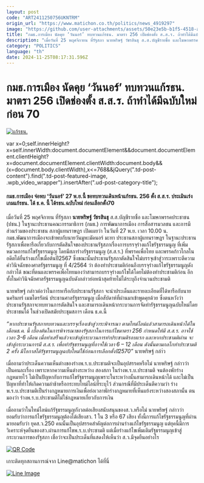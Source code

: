 ```yaml
---
layout: post
code: "ART2411250756UKNTRM"
origin_url: "https://www.matichon.co.th/politics/news_4919297"
image: "https://github.com/user-attachments/assets/50e23e5b-b1f5-4518-a6c3-32547b920a15"
title: "กมธ.การเมือง นัดคุย ‘วันนอร์’ ทบทวนแก้รธน. มาตรา 256 เปิดช่องตั้ง ส.ส.ร. ถ้าทำได้มีฉบับใหม่ก่อน 70"
description: "เมื่อวันที่ 25 พฤศจิกายน ที่รัฐสภา นายพริษฐ์ วัชรสินธุ ส.ส.บัญชีรายชื่อ และโฆษกพรรคประชาชน (ปชน.) ในฐานะประธานคณะกรรมาธิการ (กมธ.) การพัฒนาการเมือง"
category: "POLITICS"
language: "th"
date: 2024-11-25T08:17:31.596Z
---
```


# กมธ.การเมือง นัดคุย ‘วันนอร์’ ทบทวนแก้รธน. มาตรา 256 เปิดช่องตั้ง ส.ส.ร. ถ้าทำได้มีฉบับใหม่ก่อน 70

[![แก้รธน.](https://www.matichon.co.th/wp-content/uploads/2024/11/nutkuy1.jpg "nutkuy1")](https://www.matichon.co.th/wp-content/uploads/2024/11/nutkuy1.jpg)

var x=0;self.innerHeight?x=self.innerWidth:document.documentElement&&document.documentElement.clientHeight?x=document.documentElement.clientWidth:document.body&&(x=document.body.clientWidth),x<=768&&jQuery(".td-post-content").find(".td-post-featured-image, .wpb\_video\_wrapper").insertAfter(".ud-post-category-title");

#### **กมธ.การเมือง จ่อพบ ‘วันนอร์’ 27 พ.ย.นี้ ขอทบทวนเดินหน้าแก้รธน. 256 ตั้ง ส.ส.ร. ประเมินเร่งเกมแก้รธน. ได้ ธ.ค. นี้ ได้รธน.ฉบับใหม่ ก่อนเลือกตั้ง70**

เมื่อวันที่ 25 พฤศจิกายน ที่รัฐสภา **นายพริษฐ์ วัชรสินธุ** ส.ส.บัญชีรายชื่อ และโฆษกพรรคประชาชน (ปชน.) ในฐานะประธานคณะกรรมาธิการ (กมธ.) การพัฒนาการเมือง การสื่อสารมวลชน และการมีส่วนร่วมของประชาชน สภาผู้แทนราษฎร เปิดเผยว่า ในวันที่ 27 พ.ย. เวลา 10.00 น. กมธ.พัฒนาการเมืองจะเข้าพบกับนายวันมูหะมัดนอร์ มะทา ประธานสภาผู้แทนราษฎร ในฐานะประธานรัฐสภาเพื่อหารือเกี่ยวกับการตัดสินใจของประธานรัฐสภาเรื่องการบรรจุร่างแก้ไขรัฐธรรมนูญ ที่เพิ่มหมวดการแก้ไขรัฐธรรมนูญ โดยมีสภาร่างรัฐธรรมนูญ (ส.ส.ร.) ที่พรรคเพื่อไทย และพรรคก้าวไกลในอดีตได้ยื่นร่างแก้ไขเมื่อต้นปี2567 ซึ่งขณะนั้นประธานรัฐสภาตัดสินใจไม่บรรจุเข้าสู่วาระเพราะตีความคำวินิจฉัยของศาลรัฐธรรมนูญ ที่ 4/2564 ว่า ต้องทำประชามติก่อนถึงบรรจุร่างแก้ไขรัฐธรรมนูญดังกล่าวได้ ขณะที่ตนและพรรคเพื่อไทยมองว่าสามารถบรรจุร่างแก้ไขได้โดยไม่ต้องทำประชามติก่อน อีกทั้งในคำวินิจฉัยศาลรัฐธรรมนูญฉบับดังกล่าวย่อหน้าสุดท้ายไม่ได้ระบุถึงจำนวนประชามติ

นายพริษฐ์ กล่าวต่อว่าในการหารือกับประธานรัฐสภา จะนำประเด็นและรายละเอียดที่ได้หารือกับนายนครินทร์ เมฆไตรรัตน์ ประธานศาลรัฐธรรมนูญ เมื่อสัปดาห์ที่ผ่านมาเข้าพูดคุยด้วย ซึ่งตนหวังว่าประธานรัฐสภาจะทบทวนการตัดสินใจ และสามารถเดินหน้ากระบวนการจัดทำรัฐธรรมนูญฉบับใหม่โดยประชาชนได้ ในช่วงเปิดสมัยประชุมสภาฯ เดือน ธ.ค.นี้

_“หากประธานรัฐสภาทบทวนและบรรจุเรื่องเข้าสู่วาระพิจารณา ตามไทม์ไลน์แล้วสามารถเดินหน้าได้ในเดือนธ.ค. นี้ เบื้องต้นในการพิจารณาของรัฐสภาในการแก้ไขมาตรา 256 กำหนดให้มี ส.ส.ร. อาจใช้เวลา 3-6 เดือน เมื่อทำเสร็จแล้วจะเข้าสู่กระบวนการทำประชามติรอบแรก และหากประชามติผ่าน จะเข้าสู่กระบวนการมี ส.ส.ร. เพื่อทำรัฐธรรมนูญที่อาจใช้เวลา 6 – 12 เดือน ดังนั้นตามกลไกทำประชามติ 2 ครั้ง มีโอกาสได้รัฐธรรมนูญฉบับใหม่ใช้ก่อนการเลือกตั้งปี2570”_ นายพริษฐ์ กล่า่ว

เมื่อถามว่าประเด็นความเห็นต่างของร่างพ.ร.บ.ประชามติจะเป็นอุปสรรคหรือไม่ นายพริษฐ์ กล่าวว่า เป็นคนละเรื่อง เพราะหากความเห็นต่างระหว่าง สองสภา ในร่างพ.ร.บ.ประชามติ จนต้องพักร่างกฎหมายไว้ ไม่เป็นปัญหากับการแก้ไขรัฐธรรมนูญเพราะในระหว่างนั้นสามารถเดินหน้าได้ และไม่เป็นปัญหาที่ทำให้เกิดความล่าช้าหรือกระทบไทม์ไลน์ที่ระบุไว้ ส่วนกรณีที่มีประเด็นตีความว่า ร่างพ.ร.บ.ประชามติเป็นร่างกฎหมายการเงินเพื่อย่อเวลาพักร่างกฎหมายที่เห็นแย้งระหว่างสองสภานั้น ตนมองว่า ร่างพ.ร.บ.ประชามติไม่ใช่กฎหมายเกี่ยวกับการเงิน

เมื่อถามว่าในไทม์ไลน์แก้รัฐธรรมนูญกังวลต่อเสียงสนับสนุนของส.ว.หรือไม่ นายพริษฐ์ กล่าวว่า ยอมรับว่าการแก้ไขรัฐธรรมนูญต้องได้เสียงสว. 1 ใน 3 หรือ 67 เสียง ทั้งนี้การแก้ไขรัฐธรรมนูญที่ผ่านมายอมรับว่า ยุคส.ว.250 คนนั้นเป็นอุปสรรคสำคัญต่อการผ่านร่างแก้ไขรัฐธรรมนูญ แต่ยุคนี้มีการวิเคราะห์จุดยืนของสว.ผ่านการแก้ไขพ.ร.บ.ประชามติ แต่เมื่อร่างแก้ไขเพิ่มเติมรัฐธรรมนูญเข้าสู่กระบวนการของรัฐสภา เชื่อว่าจะเป็นประเด็นที่แสดงให้เห็นว่า ส.ว.มีจุดยืนอย่างไร

[![QR Code](https://www.matichon.co.th/wp-content/uploads/2023/07/wob1371z.jpg)](https://lin.ee/ht0nDxX)

เกาะติดทุกสถานการณ์จาก Line@matichon ได้ที่นี่

[![Line Image](https://www.matichon.co.th/wp-content/uploads/2023/07/th.png)](https://lin.ee/ht0nDxX)
